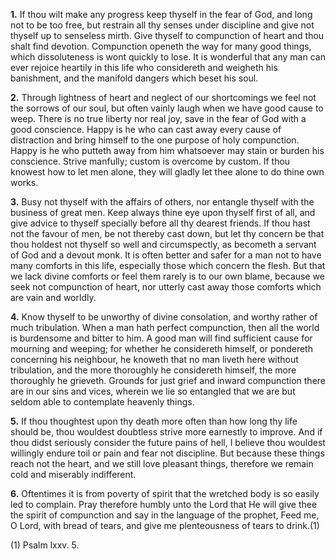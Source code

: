 **1.** If thou wilt make any progress keep thyself in the fear of God, and long not to be too free, but restrain all thy senses under discipline and give not thyself up to senseless mirth. Give thyself to compunction of heart and thou shalt find devotion. Compunction openeth the way for many good things, which dissoluteness is wont quickly to lose. It is wonderful that any man can ever rejoice heartily in this life who considereth and weigheth his banishment, and the manifold dangers which beset his soul.

**2.** Through lightness of heart and neglect of our shortcomings we feel not the sorrows of our soul, but often vainly laugh when we have good cause to weep. There is no true liberty nor real joy, save in the fear of God with a good conscience. Happy is he who can cast away every cause of distraction and bring himself to the one purpose of holy compunction. Happy is he who putteth away from him whatsoever may stain or burden his conscience. Strive manfully; custom is overcome by custom. If thou knowest how to let men alone, they will gladly let thee alone to do thine own works.

**3.** Busy not thyself with the affairs of others, nor entangle thyself with the business of great men. Keep always thine eye upon thyself first of all, and give advice to thyself specially before all thy dearest friends. If thou hast not the favour of men, be not thereby cast down, but let thy concern be that thou holdest not thyself so well and circumspectly, as becometh a servant of God and a devout monk. It is often better and safer for a man not to have many comforts in this life, especially those which concern the flesh. But that we lack divine comforts or feel them rarely is to our own blame, because we seek not compunction of heart, nor utterly cast away those comforts which are vain and worldly.

**4.** Know thyself to be unworthy of divine consolation, and worthy rather of much tribulation. When a man hath perfect compunction, then all the world is burdensome and bitter to him. A good man will find sufficient cause for mourning and weeping; for whether he considereth himself, or pondereth concerning his neighbour, he knoweth that no man liveth here without tribulation, and the more thoroughly he considereth himself, the more thoroughly he grieveth. Grounds for just grief and inward compunction there are in our sins and vices, wherein we lie so entangled that we are but seldom able to contemplate heavenly things.

**5.** If thou thoughtest upon thy death more often than how long thy life should be, thou wouldest doubtless strive more earnestly to improve. And if thou didst seriously consider the future pains of hell, I believe thou wouldest willingly endure toil or pain and fear not discipline. But because these things reach not the heart, and we still love pleasant things, therefore we remain cold and miserably indifferent.

**6.** Oftentimes it is from poverty of spirit that the wretched body is so easily led to complain. Pray therefore humbly unto the Lord that He will give thee the spirit of compunction and say in the language of the prophet, Feed me, O Lord, with bread of tears, and give me plenteousness of tears to drink.(1)

\(1\) Psalm lxxv. 5.

